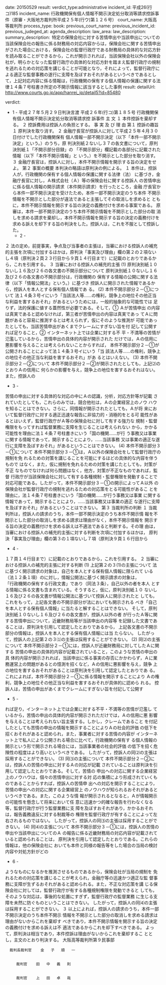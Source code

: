 
date: 20150529
result: 
verdict_type:administrative
incident_id: 平成26(行コ)185
incident_name: 行政機関保有個人情報不開示決定処分取消等請求控訴事件（原審・大阪地方裁判所平成２５年(行ウ)第１２６号）
court_name: 大阪高等裁判所
process_type:
book: 
previous_court_name:
previous_incident_id:
previous_judeged_at:
agenda_description: 
law_area: 
law_description: 
summary_description:  特定の保険会社に対する苦情申出や当該申出についての当該保険会社の報告に係る財務局の対応内容からは，保険会社に関する苦情申出がされた場合における，保険会社の監督行政庁である財務局の具体的な対応方針を読み取ることができるから，これが開示されれば，当該保険会社以外の保険会社が，明らかとなった監督行政庁の具体的な対応方針を踏まえ監督行政庁の規制を逃れるための対応策を講じることが可能となり，それによって，監督行政庁による適正な監督事務の遂行に支障を及ぼすおそれがあるというべきであるとして，上記対応内容に係る情報は，行政機関の保有する個人情報の保護に関する法律１４条７号柱書き所定の不開示情報に該当するとした事例
result: 
detailUrl: http://www.courts.go.jp/app/hanrei_jp/detail5?id=85480

verdict:

- 1 - 
平成２７年５月２９日判決言渡 
平成２６年(行コ)第１８５号 行政機関保有個人情報不開示決定処分取消等請求控
訴事件 
主 文 
１ 本件控訴を棄却する。 
２ 控訴費用は控訴人の負担とする。 
事 実 及 び 理 由 
第１ 控訴の趣旨 
１ 原判決を取り消す。 
２ 金融庁長官が控訴人に対して平成２５年４月３０日付けでした行政機関保有
個人情報一部不開示決定（以下「本件一部不開示決定」という。）のうち，原
判決別紙２ないし３７の各文書について，原判決別紙１「不開示部分目録」の
「不開示部分」欄記載の各部分に記載された情報（以下「本件不開示情報」と
いう。）を不開示とした部分を取り消す。 
３ 金融庁長官は，控訴人に対し，本件不開示情報を開示する旨の決定をせよ。 
第２ 事案の概要 
 本判決の略語は原判決の例による。 
１ 本件は，控訴人が，行政機関の保有する個人情報の保護に関する法律（法）
に基づき，金融庁長官に対し，Ａ株式会社（Ａ）等の保険会社に関する控訴人
の苦情申出に係る個人情報の開示請求（本件開示請求）を行ったところ，金融
庁長官から本件一部不開示決定を受けたため，本件一部不開示決定のうち本件
不開示情報を不開示とした部分が違法であると主張してその取消しを求めると
ともに，本件不開示情報を開示する旨の決定の義務付けを求める事案である。 
 原審は，本件一部不開示決定のうち本件不開示情報を不開示とした部分の取
消しを求める請求を棄却し，本件不開示情報を開示する旨の決定の義務付けを
求める訴えを却下する旨の判決をした。控訴人は，これを不服として控訴した。 
  - 2 - 
 
２ 法の定め，前提事実，争点及び当事者の主張は，当審における控訴人の補充
的主張を次項に付加するほかは，原判決「事実及び理由」欄の第２の２項ない
し４項（原判決２頁２３行目から９頁１４行目まで）に記載のとおりであるか
ら，これを引用する。 
３ 当審における控訴人の補充的主張 
(1) 原判決別紙１０ないし１６及び２６の各文書の不開示部分について 
   原判決別紙１０ないし１６及び２６の各文書の不開示部分は，行政機関の 
  保有する情報の公開に関する法律（以下「情報公開法」という。）に基づき 
  控訴人に開示された情報であるから，控訴人を本人とする保有個人情報であ 
  る。 
(2) 本件不開示部分２－①について 
 法１４条３号イにいう「当該法人等……の権利，競争上の地位その他正当
な利益を害するおそれ」があるというためには，一般的抽象的な可能性では
足りず，法的保護に値する蓋然性が必要である。そして，① Ａが苦情申出
の内容は真実であると認めなければ，第三者が苦情申出の内容は真実であっ
てＡに問題があると容易に推測するとは考えられず，仮にそのような推測が
可能であったとしても，当該苦情申出があくまでクレームにすぎない旨を付
記して公開すれば足りること，② インターネット上では企業に対する不
平・不満等の苦情が氾濫しているから，苦情申出の具体的内容が開示された
だけでは，Ａの信用に悪影響を与えることは考えられないことからすれば，
本件不開示部分２－①が公開されることによって法１４条３号イにいう「当
該法人等……の権利，競争上の地位その他正当な利益を害するおそれ」があ
るとはいえない。 
(3) 本件不開示部分２－②について 
 本件不開示部分２－②が開示されたとしても，上記⑵のとおりＡの信用に
何らかの影響を与え，競争上の地位を害するおそれはない。また，控訴人の
  - 3 - 
 
苦情の申出に対する具体的な対応の中にＡの認識，分析，対応方針等が記載
されていたとしても，これらのみでは，競合他社は，Ａの企業経営上のノウ
ハウを知ることはできない。さらに，同情報が開示されたとしても，Ａが将
来において監督行政庁に対する適正迅速な報告に非協力的・消極的をとる可
能性があるとはいえず，監督行政庁がＡ等の保険会社に対して有する強力な
規制・監督権限をもってすれば監督業務に支障を生じることは考えられない
から，かかる可能性を理由に法１４条７号柱書きにいう「国の機関……が行
う事務又は事業に関する情報であって，開示することにより，……当該事務
又は事業の適正な遂行に支障を及ぼすおそれ」があるということはできない。 
(4) 本件不開示部分３－①について 
 本件不開示部分３－①は，Ａ以外の保険会社をして監督行政庁の規制を免
れるための対策を講じることを可能にするほどの具体的な内容を伴うもので
はなく，また，仮に規制を免れるための対策を講じたとしても，対策が不正
なものでなければ何ら問題はなく，他方，対策が不正なものであれば，監督
行政庁が当該保険会社に対して有する各種規制・監督権限を発動することで
対応可能である。したがって，本件不開示部分３－①の開示によってＡ以外
の保険会社が監督行政庁の規制を逃れるための対応策をとる可能性があるこ
とを理由に，法１４条７号柱書きにいう「国の機関……が行う事務又は事業
に関する情報であって，開示することにより，……当該事務又は事業の適正
な遂行に支障を及ぼすおそれ」があるということはできない。 
第３ 当裁判所の判断 
１ 当裁判所は，控訴人の請求のうち，本件一部不開示決定のうち本件不開示情
報を不開示とした部分の取消しを求める請求は理由がなく，本件不開示情報を
開示する旨の決定の義務付けを求める訴えは不適法であると判断する。その理
由は，当審における控訴人の補充的主張に対する判断を次項に付加するほかは，
原判決「事実及び理由」欄の第３の１項ないし７項（原判決９頁１６行目から
  - 4 - 
 
１７頁１４行目まで）に記載のとおりであるから，これを引用する。 
２ 当審における控訴人の補充的主張に対する判断 
(1) 上記第２の３(1)の主張について 
   法に基づく開示請求の対象は，自己を本人とする保有個人情報に限られて 
  いる（法１２条１項）のに対し，情報公開法に基づく開示請求の対象は，  
  「行政機関の保有する行政文書」であり（同法３条），自己以外の者を本人 
  とする情報に係る文書も含まれている。そうすると，仮に，原判決別紙１０ 
  ないし１６及び２６の各文書が情報公開法に基づいて控訴人に開示されたと 
  しても，これをもって，上記各文書の不開示部分が法においても開示される 
  べき「自己を本人とする保有個人情報」に当たると解することはできない。 
 そして，原判決別紙１０ないし１６及び２６の各文書が，控訴人以外の者 
が行ったＡ等に関する苦情申出について，近畿財務局等が当該申出の内容等
を記録した文書であることは，原判決を引用して認定したとおりであるから，
上記各文書の不開示部分の情報は，控訴人を本人とする保有個人情報には当
たらない。 
   したがって，控訴人の上記第２の３⑴の主張は採用することができない。 
(2) 同⑵の主張について 
 本件不開示部分２－①には，控訴人が近畿財務局に対してしたＡに関する
苦情の申出の具体的内容が記載されていること，このような苦情の申出の具
体的内容が開示されれば，当該申出に係る事実の存否にかかわらず，Ａに業
務運営上の問題があるとの憶測を招くなど，Ａの信用に悪影響を与え，競争
上の地位を害するおそれがあることは原判決を引用して認定したとおりであ
る。これによれば，本件不開示部分２－①に係る情報を開示することにより
Ａの権利，競争上の地位その他正当な利益を害するおそれが具体的に認めら
れる。 
 控訴人は，苦情の申出があくまでクレームにすぎない旨を付記して公開す 
  - 5 - 
 
れば足り，インターネット上では企業に対する不平・不満等の苦情が氾濫し
ているから，苦情の申出の具体的内容が開示されただけでは，Ａの信用に悪
影響を与えることは考えられない旨主張する。しかし，クレームであること
を付記したとしても苦情の申出の情報を開示することによりＡの社会的評価
の低下を招くおそれがあると認められ，また，事業者に対する苦情の内容が
インターネット上で私人により公開される場合に比べて，行政機関の保有す
る個人情報の開示という形で開示される場合には，当該事業者の社会的評価
の低下を招く危険性の程度はより高いというべきである。 
 したがって，控訴人の同⑵の主張は採用することができない。 
(3) 同⑶の主張について 
 本件不開示部分２－②には，控訴人の苦情の申出に対するＡの対応が記載
されていることは原判決を引用して認定したとおりである。そして，苦情の
申出への対応に関する企業経営上のノウハウは，個々の苦情申出に対する対
応の集積により形成されていくものであることからすれば，控訴人の苦情申
出への対応を開示することにより，苦情の申出への対応に関する企業経営上
のノウハウが知られるおそれがあるというべきである。また，このような情
報が開示されるとなると，Ａが情報開示の可能性を懸念して将来において任
意に迅速かつ的確な報告を行わなくなる等，監督行政庁が行う監督業務に支
障を及ぼすおそれがあり，かかるおそれは，報告義務違反に対する制裁等の
権限を監督行政庁が有することによって左右されるものではない。 
 したがって，控訴人の同⑶の主張は採用することができない。 
(4) 同⑷の主張について 
 本件不開示部分３－①には，控訴人の苦情の申出や当該申出についてのＡ
の報告に係る近畿財務局の対応内容が記載されていると認められることは，
原判決を引用して認定したとおりである。これらの情報は，他の保険会社に
おいても本件と同様の報告等をした場合の当局の検討内容や対処方針がどの
  - 6 - 
 
ようなものになるかを推測させるものであるから，保険会社が当局の規制を
免れるための対応策を講じることが考えられ，金融庁等の迅速かつ適正な監
督事務に支障が生ずるおそれがあると認められる。また，不正な対応策を講
じる保険会社に対しては，監督行政庁が有する各種規制権限を発動できると
しても，そのような対応は，事後的な処置にすぎず，監督行政庁の監督業務
に生じる支障を未然に防ぐものということはできない。 
 したがって，控訴人の同⑷の主張は採用することができない。 
３ 以上によれば，控訴人の請求のうち，本件一部不開示決定のうち本件不開示
情報を不開示とした部分の取消しを求める請求は理由がないからこれを棄却す
べきであり，本件不開示情報を開示する旨の決定の義務付けを求める訴えは不
適法であるからこれを却下すべきである。 
 よって，原判決は相当であり，本件控訴は理由がないからこれを棄却するこ
ととし，主文のとおり判決する。 
         大阪高等裁判所第９民事部 
 
      裁判長裁判官    金   子   順   一 
 
 
         裁判官    田   中   義   則 
 
 
         裁判官    上   田   卓   哉 

                    